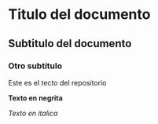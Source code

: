 # Titulo del documento

## Subtitulo del documento

### Otro subtitulo

Este es el tecto del repositorio

**Texto en negrita**

*Texto en italica*
